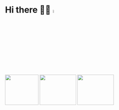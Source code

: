 # Hi there 👋🏾 <img src="https://media1.giphy.com/media/KzJkzjggfGN5Py6nkT/giphy.gif?cid=ecf05e47ah1sw71i6slqdytmcjppx0xlxkxf2xo3wpucx9cs&rid=giphy.gif" height='5%' width='5%' ></img>

<img src="https://media0.giphy.com/media/eNAsjO55tPbgaor7ma/giphy.gif" height='100' width='110' ></img>
<img src="https://media3.giphy.com/media/XH9wwXfUXu91wAJwN5/giphy.gif" height='100' width='120' ></img>
<img src="https://media1.giphy.com/media/Job1nsnpm5a6bPWOQq/giphy.gif" height='100' width='120' ></img>

<!--
**AhmedAlihashi/AhmedAlihashi** is a ✨ _special_ ✨ repository because its `README.md` (this file) appears on your GitHub profile.

Here are some ideas to get you started:

- 🔭 I’m currently working on ...
- 🌱 I’m currently learning ...
- 👯 I’m looking to collaborate on ...
- 🤔 I’m looking for help with ...
- 💬 Ask me about ...
- 📫 How to reach me: ...
- 😄 Pronouns: ...
- ⚡ Fun fact: ...
-->
